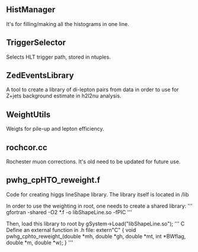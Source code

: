 HistManager
-----------
It's for filling/making all the histograms in one line.


TriggerSelector
------------------
Selects HLT trigger path, stored in ntuples.

ZedEventsLibrary
-------------------
A tool to create a library of di-lepton pairs from data in order to use for Z+jets background estimate in h2l2nu analysis.


WeightUtils
-------------
Weigts for pile-up and lepton efficiency. 

rochcor.cc
----------
Rochester muon corrections. It's old need to be updated for future use.


pwhg_cpHTO_reweight.f
--------------------
Code for creating higgs lineShape library.
The library itself is located in /lib

In order to use the weighting in root, one needs to create a shared library:
'''
gfortran -shared -O2 *.f -o libShapeLine.so -fPIC
'''

Then, load this library to root by gSystem->Load("libShapeLine.so");
''' C 
Define an external function in .h file: 
 extern"C" {
   void pwhg_cphto_reweight_(double *mh, double *gh, double *mt, int *BWflag, double *m, double *w);
           }
'''
